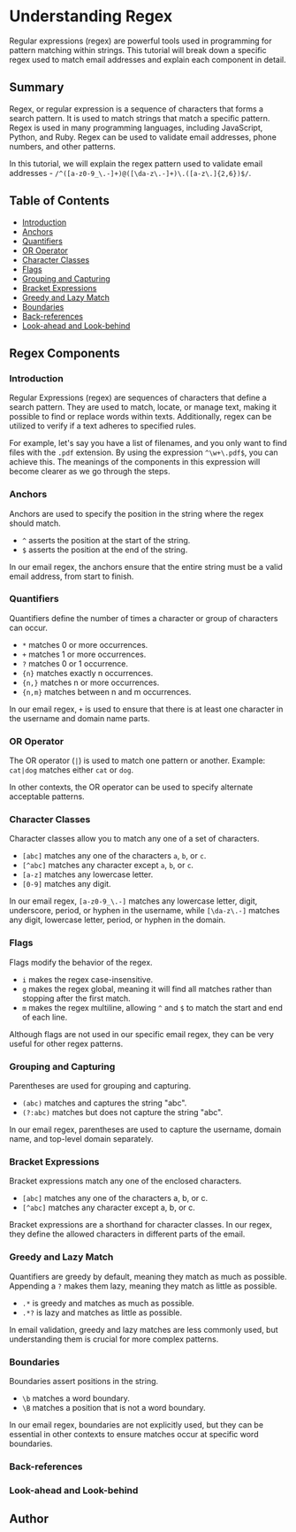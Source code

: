 # Understanding Regex

Regular expressions (regex) are powerful tools used in programming for pattern matching within strings. This tutorial will break down a specific regex used to match email addresses and explain each component in detail.


## Summary

Regex, or regular expression is a sequence of characters that forms a search pattern. It is used to match strings that match a specific pattern. Regex is used in many programming languages, including JavaScript, Python, and Ruby. Regex can be used to validate email addresses, phone numbers, and other patterns.

In this tutorial, we will explain the regex pattern used to validate email addresses - `/^([a-z0-9_\.-]+)@([\da-z\.-]+)\.([a-z\.]{2,6})$/`.

## Table of Contents

- [Introduction](#introduction)
- [Anchors](#anchors)
- [Quantifiers](#quantifiers)
- [OR Operator](#or-operator)
- [Character Classes](#character-classes)
- [Flags](#flags)
- [Grouping and Capturing](#grouping-and-capturing)
- [Bracket Expressions](#bracket-expressions)
- [Greedy and Lazy Match](#greedy-and-lazy-match)
- [Boundaries](#boundaries)
- [Back-references](#back-references)
- [Look-ahead and Look-behind](#look-ahead-and-look-behind)

## Regex Components

### Introduction

Regular Expressions (regex) are sequences of characters that define a search pattern. They are used to match, locate, or manage text, making it possible to find or replace words within texts. Additionally, regex can be utilized to verify if a text adheres to specified rules.

For example, let's say you have a list of filenames, and you only want to find files with the `.pdf` extension. By using the expression `^\w+\.pdf$`, you can achieve this. The meanings of the components in this expression will become clearer as we go through the steps.

### Anchors

Anchors are used to specify the position in the string where the regex should match.

- `^` asserts the position at the start of the string.
- `$` asserts the position at the end of the string.

In our email regex, the anchors ensure that the entire string must be a valid email address, from start to finish.

### Quantifiers

Quantifiers define the number of times a character or group of characters can occur.

- `*` matches 0 or more occurrences.
- `+` matches 1 or more occurrences.
- `?` matches 0 or 1 occurrence.
- `{n}` matches exactly n occurrences.
- `{n,}` matches n or more occurrences.
- `{n,m}` matches between n and m occurrences.

In our email regex, `+` is used to ensure that there is at least one character in the username and domain name parts.

### OR Operator

The OR operator (`|`) is used to match one pattern or another.
Example: `cat|dog` matches either `cat` or `dog`.

In other contexts, the OR operator can be used to specify alternate acceptable patterns.

### Character Classes

Character classes allow you to match any one of a set of characters.

- `[abc]` matches any one of the characters `a`, `b`, or `c`.
- `[^abc]` matches any character except `a`, `b`, or `c`.
- `[a-z]` matches any lowercase letter.
- `[0-9]` matches any digit.

In our email regex, `[a-z0-9_\.-]` matches any lowercase letter, digit, underscore, period, or hyphen in the username, while `[\da-z\.-]` matches any digit, lowercase letter, period, or hyphen in the domain.

### Flags

Flags modify the behavior of the regex.

- `i` makes the regex case-insensitive.
- `g` makes the regex global, meaning it will find all matches rather than stopping after the first match.
- `m` makes the regex multiline, allowing `^` and `$` to match the start and end of each line.

Although flags are not used in our specific email regex, they can be very useful for other regex patterns.

### Grouping and Capturing

Parentheses are used for grouping and capturing.

- `(abc)` matches and captures the string "abc".
- `(?:abc)` matches but does not capture the string "abc".

In our email regex, parentheses are used to capture the username, domain name, and top-level domain separately.

### Bracket Expressions

Bracket expressions match any one of the enclosed characters.

- `[abc]` matches any one of the characters a, b, or c.
- `[^abc]` matches any character except a, b, or c.

Bracket expressions are a shorthand for character classes. In our regex, they define the allowed characters in different parts of the email.

### Greedy and Lazy Match

Quantifiers are greedy by default, meaning they match as much as possible. Appending a `?` makes them lazy, meaning they match as little as possible.

- `.*` is greedy and matches as much as possible.
- `.*?` is lazy and matches as little as possible.

In email validation, greedy and lazy matches are less commonly used, but understanding them is crucial for more complex patterns.

### Boundaries

Boundaries assert positions in the string.

- `\b` matches a word boundary.
- `\B` matches a position that is not a word boundary.

In our email regex, boundaries are not explicitly used, but they can be essential in other contexts to ensure matches occur at specific word boundaries.

### Back-references




### Look-ahead and Look-behind


## Author
